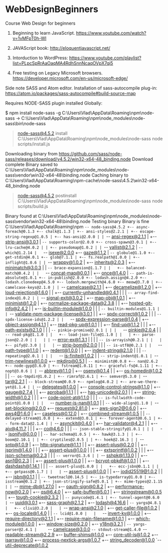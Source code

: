 # WebDesignBeginners
Course Web Design for beginners

1. Beginning to learn JavaScript. https://www.youtube.com/watch?v=1vMFpT0h-WI
2. JAVAScript book:  http://eloquentjavascript.net/
3.  Intorduction to WordPress: https://www.youtube.com/playlist?list=PLpcSpRrAaOaqMA4RdhSnnNcaqOVpX7qi5

4. Free testing on Legacy Microsoft browsers.
    https://developer.microsoft.com/en-us/microsoft-edge/


Side note SASS and Atom editor.
Installation of sass-autocompile plug-in:
https://atom.io/packages/sass-autocompile#build-source-map

Requires NODE-SASS plugin installed Globally:

$ npm install node-sass -g
C:\Users\Vlad\AppData\Roaming\npm\node-sass -> C:\Users\Vlad\AppData\Roaming\npm\node_modules\node-sass\bin\node-sass

> node-sass@4.5.2 install C:\Users\Vlad\AppData\Roaming\npm\node_modules\node-sass
> node scripts/install.js

Downloading binary from https://github.com/sass/node-sass/releases/download/v4.5.2/win32-x64-48_binding.node
Download complete
Binary saved to C:\Users\Vlad\AppData\Roaming\npm\node_modules\node-sass\vendor\win32-x64-48\binding.node
Caching binary to C:\Users\Vlad\AppData\Roaming\npm-cache\node-sass\4.5.2\win32-x64-48_binding.node

> node-sass@4.5.2 postinstall C:\Users\Vlad\AppData\Roaming\npm\node_modules\node-sass
> node scripts/build.js

Binary found at C:\Users\Vlad\AppData\Roaming\npm\node_modules\node-sass\vendor\win32-x64-48\binding.node
Testing binary
Binary is fine
C:\Users\Vlad\AppData\Roaming\npm
`-- node-sass@4.5.2
  +-- async-foreach@0.1.3
  +-- chalk@1.1.3
  | +-- ansi-styles@2.2.1
  | +-- escape-string-regexp@1.0.5
  | +-- has-ansi@2.0.0
  | | `-- ansi-regex@2.1.1
  | +-- strip-ansi@3.0.1
  | `-- supports-color@2.0.0
  +-- cross-spawn@3.0.1
  | +-- lru-cache@4.0.2
  | | +-- pseudomap@1.0.2
  | | `-- yallist@2.1.2
  | `-- which@1.2.14
  |   `-- isexe@2.0.0
  +-- gaze@1.1.2
  | `-- globule@1.1.0
  +-- get-stdin@4.0.1
  +-- glob@7.1.1
  | +-- fs.realpath@1.0.0
  | +-- inflight@1.0.6
  | | `-- wrappy@1.0.2
  | +-- inherits@2.0.3
  | +-- minimatch@3.0.3
  | | `-- brace-expansion@1.1.7
  | |   +-- balanced-match@0.4.2
  | |   `-- concat-map@0.0.1
  | +-- once@1.4.0
  | `-- path-is-absolute@1.0.1
  +-- in-publish@2.0.0
  +-- lodash.assign@4.2.0
  +-- lodash.clonedeep@4.5.0
  +-- lodash.mergewith@4.6.0
  +-- meow@3.7.0
  | +-- camelcase-keys@2.1.0
  | | `-- camelcase@2.1.1
  | +-- decamelize@1.2.0
  | +-- loud-rejection@1.6.0
  | | +-- currently-unhandled@0.4.1
  | | | `-- array-find-index@1.0.2
  | | `-- signal-exit@3.0.2
  | +-- map-obj@1.0.1
  | +-- minimist@1.2.0
  | +-- normalize-package-data@2.3.8
  | | +-- hosted-git-info@2.4.2
  | | +-- is-builtin-module@1.0.0
  | | | `-- builtin-modules@1.1.1
  | | `-- validate-npm-package-license@3.0.1
  | |   +-- spdx-correct@1.0.2
  | |   | `-- spdx-license-ids@1.2.2
  | |   `-- spdx-expression-parse@1.0.4
  | +-- object-assign@4.1.1
  | +-- read-pkg-up@1.0.1
  | | +-- find-up@1.1.2
  | | | +-- path-exists@2.1.0
  | | | `-- pinkie-promise@2.0.1
  | | |   `-- pinkie@2.0.4
  | | `-- read-pkg@1.1.0
  | |   +-- load-json-file@1.1.0
  | |   | +-- parse-json@2.2.0
  | |   | | `-- error-ex@1.3.1
  | |   | |   `-- is-arrayish@0.2.1
  | |   | +-- pify@2.3.0
  | |   | `-- strip-bom@2.0.0
  | |   |   `-- is-utf8@0.2.1
  | |   `-- path-type@1.1.0
  | +-- redent@1.0.0
  | | +-- indent-string@2.1.0
  | | | `-- repeating@2.0.1
  | | |   `-- is-finite@1.0.2
  | | `-- strip-indent@1.0.1
  | `-- trim-newlines@1.0.0
  +-- mkdirp@0.5.1
  | `-- minimist@0.0.8
  +-- nan@2.6.2
  +-- node-gyp@3.6.0
  | +-- fstream@1.0.11
  | +-- graceful-fs@4.1.11
  | +-- nopt@3.0.6
  | | `-- abbrev@1.1.0
  | +-- osenv@0.1.4
  | | +-- os-homedir@1.0.2
  | | `-- os-tmpdir@1.0.2
  | +-- rimraf@2.6.1
  | +-- semver@5.3.0
  | `-- tar@2.2.1
  |   `-- block-stream@0.0.9
  +-- npmlog@4.0.2
  | +-- are-we-there-yet@1.1.4
  | | `-- delegates@1.0.0
  | +-- console-control-strings@1.1.0
  | +-- gauge@2.7.4
  | | +-- aproba@1.1.1
  | | +-- has-unicode@2.0.1
  | | +-- string-width@1.0.2
  | | | +-- code-point-at@1.1.0
  | | | `-- is-fullwidth-code-point@1.0.0
  | | |   `-- number-is-nan@1.0.1
  | | `-- wide-align@1.1.0
  | `-- set-blocking@2.0.0
  +-- request@2.81.0
  | +-- aws-sign2@0.6.0
  | +-- aws4@1.6.0
  | +-- caseless@0.12.0
  | +-- combined-stream@1.0.5
  | | `-- delayed-stream@1.0.0
  | +-- extend@3.0.1
  | +-- forever-agent@0.6.1
  | +-- form-data@2.1.4
  | | `-- asynckit@0.4.0
  | +-- har-validator@4.2.1
  | | +-- ajv@4.11.7
  | | | +-- co@4.6.0
  | | | `-- json-stable-stringify@1.0.1
  | | |   `-- jsonify@0.0.0
  | | `-- har-schema@1.0.5
  | +-- hawk@3.1.3
  | | +-- boom@2.10.1
  | | +-- cryptiles@2.0.5
  | | +-- hoek@2.16.3
  | | `-- sntp@1.0.9
  | +-- http-signature@1.1.1
  | | +-- assert-plus@0.2.0
  | | +-- jsprim@1.4.0
  | | | +-- assert-plus@1.0.0
  | | | +-- extsprintf@1.0.2
  | | | +-- json-schema@0.2.3
  | | | `-- verror@1.3.6
  | | `-- sshpk@1.13.0
  | |   +-- asn1@0.2.3
  | |   +-- assert-plus@1.0.0
  | |   +-- bcrypt-pbkdf@1.0.1
  | |   +-- dashdash@1.14.1
  | |   | `-- assert-plus@1.0.0
  | |   +-- ecc-jsbn@0.1.1
  | |   +-- getpass@0.1.7
  | |   | `-- assert-plus@1.0.0
  | |   +-- jodid25519@1.0.2
  | |   +-- jsbn@0.1.1
  | |   `-- tweetnacl@0.14.5
  | +-- is-typedarray@1.0.0
  | +-- isstream@0.1.2
  | +-- json-stringify-safe@5.0.1
  | +-- mime-types@2.1.15
  | | `-- mime-db@1.27.0
  | +-- oauth-sign@0.8.2
  | +-- performance-now@0.2.0
  | +-- qs@6.4.0
  | +-- safe-buffer@5.0.1
  | +-- stringstream@0.0.5
  | +-- tough-cookie@2.3.2
  | | `-- punycode@1.4.1
  | +-- tunnel-agent@0.6.0
  | `-- uuid@3.0.1
  +-- sass-graph@2.1.2
  | +-- lodash@4.16.6
  | `-- yargs@4.8.1
  |   +-- cliui@3.2.0
  |   | `-- wrap-ansi@2.1.0
  |   +-- get-caller-file@1.0.2
  |   +-- os-locale@1.4.0
  |   | `-- lcid@1.0.0
  |   |   `-- invert-kv@1.0.0
  |   +-- require-directory@2.1.1
  |   +-- require-main-filename@1.0.1
  |   +-- which-module@1.0.0
  |   +-- window-size@0.2.0
  |   +-- y18n@3.2.1
  |   `-- yargs-parser@2.4.1
  |     `-- camelcase@3.0.0
  `-- stdout-stream@1.4.0
    `-- readable-stream@2.2.9
      +-- buffer-shims@1.0.0
      +-- core-util-is@1.0.2
      +-- isarray@1.0.0
      +-- process-nextick-args@1.0.7
      +-- string_decoder@1.0.0
      `-- util-deprecate@1.0.2
